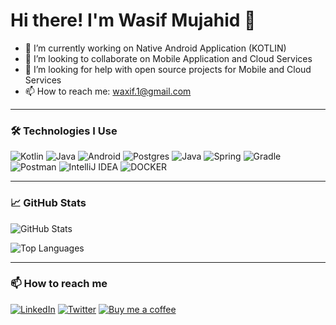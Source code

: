 
# Hi there! I'm Wasif Mujahid 👋

- 🔭 I’m currently working on Native Android Application (KOTLIN)
- 👯 I’m looking to collaborate on Mobile Application and Cloud Services
- 🤔 I’m looking for help with open source projects for Mobile and Cloud Services
- 📫 How to reach me: waxif.1@gmail.com 

---

### 🛠️ Technologies I Use

![Kotlin](https://img.shields.io/badge/Kotlin-blueviolet?style=for-the-badge&logo=kotlin&logoColor=white)
![Java](https://img.shields.io/badge/Java-orange?style=for-the-badge&logo=java&logoColor=white)
![Android](https://img.shields.io/badge/Android-green?style=for-the-badge&logo=android&logoColor=white)
![Postgres](https://img.shields.io/badge/postgres-%23316192.svg?style=for-the-badge&logo=postgresql&logoColor=white)
![Java](https://img.shields.io/badge/java-%23ED8B00.svg?style=for-the-badge&logo=openjdk&logoColor=white)
![Spring](https://img.shields.io/badge/spring-%236DB33F.svg?style=for-the-badge&logo=spring&logoColor=white)
![Gradle](https://img.shields.io/badge/Gradle-02303A.svg?style=for-the-badge&logo=Gradle&logoColor=white)
![Postman](https://img.shields.io/badge/Postman-FF6C37?style=for-the-badge&logo=postman&logoColor=white)
![IntelliJ IDEA](https://img.shields.io/badge/IntelliJIDEA-000000.svg?style=for-the-badge&logo=intellij-idea&logoColor=white)
![DOCKER](https://img.shields.io/badge/Docker-0db7ed.svg?style=for-the-badge&logo=docker&logoColor=white)

---

### 📈 GitHub Stats

![GitHub Stats](https://github-readme-stats.vercel.app/api?username=wasif1&show_icons=true&theme=radical)

![Top Languages](https://github-readme-stats.vercel.app/api/top-langs/?username=wasif1&layout=compact&theme=radical)

---

### 📫 How to reach me
[![LinkedIn](https://img.shields.io/badge/LinkedIn-0077B5.svg?style=for-the-badge&logo=linkedin&logoColor=white)](https://linkedin.com/in/wasif-mujahid-android-developer)
[![Twitter](https://img.shields.io/badge/Medium-989898.svg?style=for-the-badge&logo=medium&logoColor=white)](https://wasifmujahid.medium.com/)
[![Buy me a coffee](https://img.shields.io/badge/ko-fi-FF3300.svg?style=for-the-badge&logo=ko-fi&logoColor=white)](https://ko-fi.com/wasifmujahid)

